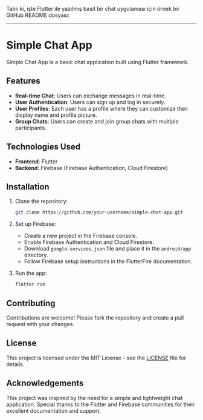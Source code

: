 Tabii ki, işte Flutter ile yazılmış basit bir chat uygulaması için örnek bir GitHub README dosyası:

---

# Simple Chat App

Simple Chat App is a basic chat application built using Flutter framework.

## Features

- **Real-time Chat**: Users can exchange messages in real-time.
- **User Authentication**: Users can sign up and log in securely.
- **User Profiles**: Each user has a profile where they can customize their display name and profile picture.
- **Group Chats**: Users can create and join group chats with multiple participants.

## Technologies Used

- **Frontend**: Flutter
- **Backend**: Firebase (Firebase Authentication, Cloud Firestore)

## Installation

1. Clone the repository:

   ```bash
   git clone https://github.com/your-username/simple-chat-app.git
   ```
2. Set up Firebase:
   - Create a new project in the Firebase console.
   - Enable Firebase Authentication and Cloud Firestore.
   - Download `google-services.json` file and place it in the `android/app` directory.
   - Follow Firebase setup instructions in the FlutterFire documentation.

3. Run the app:

   ```bash
   flutter run
   ```

## Contributing

Contributions are welcome! Please fork the repository and create a pull request with your changes.

## License

This project is licensed under the MIT License - see the [LICENSE](LICENSE) file for details.

## Acknowledgements

This project was inspired by the need for a simple and lightweight chat application. Special thanks to the Flutter and Firebase communities for their excellent documentation and support.
